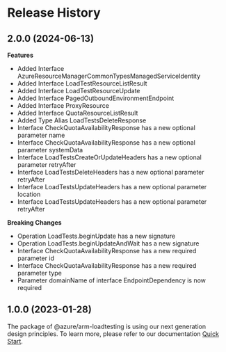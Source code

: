 # Release History
    
## 2.0.0 (2024-06-13)
    
**Features**

  - Added Interface AzureResourceManagerCommonTypesManagedServiceIdentity
  - Added Interface LoadTestResourceListResult
  - Added Interface LoadTestResourceUpdate
  - Added Interface PagedOutboundEnvironmentEndpoint
  - Added Interface ProxyResource
  - Added Interface QuotaResourceListResult
  - Added Type Alias LoadTestsDeleteResponse
  - Interface CheckQuotaAvailabilityResponse has a new optional parameter name
  - Interface CheckQuotaAvailabilityResponse has a new optional parameter systemData
  - Interface LoadTestsCreateOrUpdateHeaders has a new optional parameter retryAfter
  - Interface LoadTestsDeleteHeaders has a new optional parameter retryAfter
  - Interface LoadTestsUpdateHeaders has a new optional parameter location
  - Interface LoadTestsUpdateHeaders has a new optional parameter retryAfter

**Breaking Changes**

  - Operation LoadTests.beginUpdate has a new signature
  - Operation LoadTests.beginUpdateAndWait has a new signature
  - Interface CheckQuotaAvailabilityResponse has a new required parameter id
  - Interface CheckQuotaAvailabilityResponse has a new required parameter type
  - Parameter domainName of interface EndpointDependency is now required
    
    
## 1.0.0 (2023-01-28)

The package of @azure/arm-loadtesting is using our next generation design principles. To learn more, please refer to our documentation [Quick Start](https://aka.ms/azsdk/js/mgmt/quickstart).
